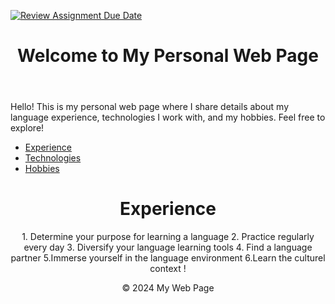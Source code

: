 [![Review Assignment Due Date](https://classroom.github.com/assets/deadline-readme-button-22041afd0340ce965d47ae6ef1cefeee28c7c493a6346c4f15d667ab976d596c.svg)](https://classroom.github.com/a/O2YWE8TK)

<!DOCTYPE html>
<html lang="en">
<head>
    <meta charset="UTF-8">
    <meta name="viewport" content="width=device-width, initial-scale=1.0">
    
  <link rel="stylesheet" href="styles.css"> <!-- Link to the CSS file -->
</head>
<body>
    <header>
        <h1>Welcome to My Personal Web Page </h1>
    </header>

<section>
  <p>Hello! This is my personal web page where I share details about my language experience, technologies I work with, and my hobbies. Feel free to explore!</p>
  </section>


  <nav>
  <ul>
  <li><a href="experience.html">Experience</a></li>
  <li><a href="technologies.html">Technologies</a></li>
  <li><a href="hobbies.html">Hobbies</a></li>
  </ul>
  </nav>



<!DOCTYPE html>
<html lang="en">
<head>
    <meta charset="UTF-8">
    <meta name="viewport" content="width=device-width, initial-scale=1.0">
    

    
</head>
<body>

 </head>
<body>
    <header>
        <h1>Experience</h1>
      
</body>
</html>






  
  <p>1. Determine your purpose for learning a language
    2. Practice regularly every day
    3. Diversify your language learning tools
    4. Find a language partner
    5.Immerse yourself in the language environment 
    6.Learn the culturel context !</p>
  </section>
























  
<footer>
  <p>&copy; 2024 My Web Page</p>
  </footer>
</body>
</html>




